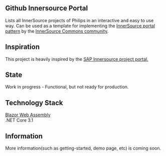 ## Github Innersource Portal
Lists all InnerSource projects of Philips in an interactive and easy to use way. Can be used as a template for implementing the [InnerSource portal pattern](https://github.com/InnerSourceCommons/InnerSourcePatterns/blob/master/patterns/2-structured/innersource-portal.md) by the [InnerSource Commons community](http://innersourcecommons.org/).

## Inspiration
This project is heavily inspired by the [SAP Innersource project portal.](https://github.com/SAP/project-portal-for-innersource)

## State
Work in progress - Functional, but not ready for production.

## Technology Stack
[Blazor Web Assembly](https://dotnet.microsoft.com/apps/aspnet/web-apps/blazor)  
.NET Core 3.1

## Information
More information(such as getting-started, demo page, etc) is coming soon.
